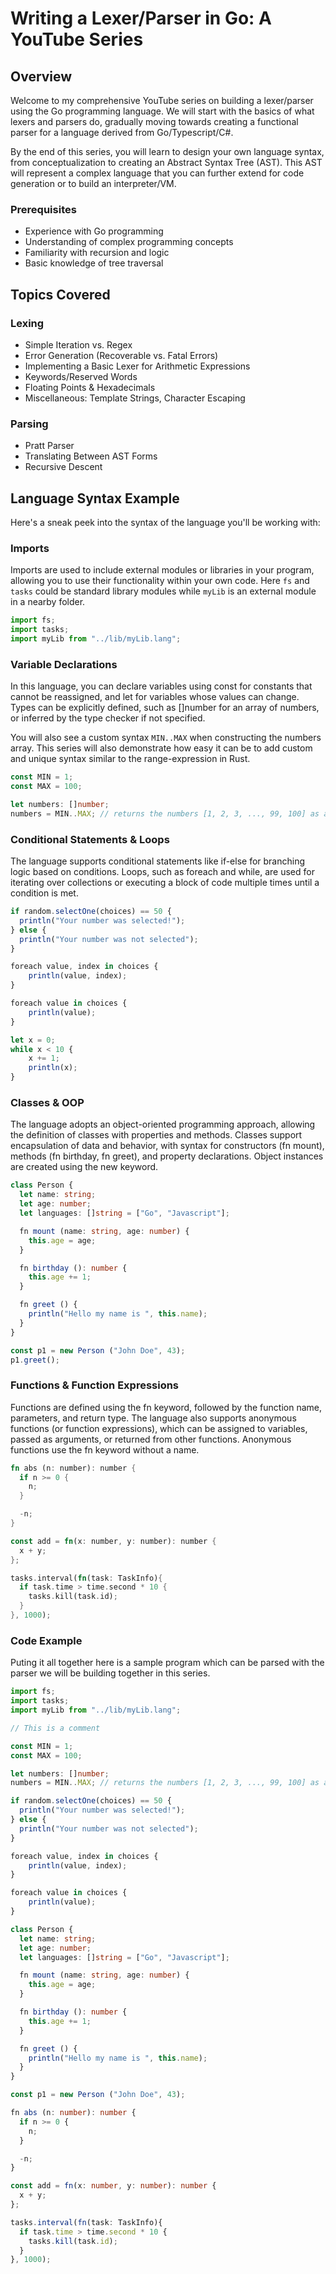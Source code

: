 # Writing a Lexer/Parser in Go: A YouTube Series

## Overview

Welcome to my comprehensive YouTube series on building a lexer/parser using the Go programming language. We will start with the basics of what lexers and parsers do, gradually moving towards creating a functional parser for a language derived from Go/Typescript/C#.

By the end of this series, you will learn to design your own language syntax, from conceptualization to creating an Abstract Syntax Tree (AST). This AST will represent a complex language that you can further extend for code generation or to build an interpreter/VM.

### Prerequisites

- Experience with Go programming
- Understanding of complex programming concepts
- Familiarity with recursion and logic
- Basic knowledge of tree traversal

## Topics Covered

### Lexing

- Simple Iteration vs. Regex
- Error Generation (Recoverable vs. Fatal Errors)
- Implementing a Basic Lexer for Arithmetic Expressions
- Keywords/Reserved Words
- Floating Points & Hexadecimals
- Miscellaneous: Template Strings, Character Escaping

### Parsing

- Pratt Parser
- Translating Between AST Forms
- Recursive Descent

## Language Syntax Example

Here's a sneak peek into the syntax of the language you'll be working with:

### Imports

Imports are used to include external modules or libraries in your program, allowing you to use their functionality within your own code. Here `fs` and `tasks` could be standard library modules while `myLib` is an external module in a nearby folder.

```ts
import fs;
import tasks;
import myLib from "../lib/myLib.lang";

```

### Variable Declarations

In this language, you can declare variables using const for constants that cannot be reassigned, and let for variables whose values can change. Types can be explicitly defined, such as []number for an array of numbers, or inferred by the type checker if not specified.

You will also see a custom syntax `MIN..MAX` when constructing the numbers array. This series will also demonstrate how easy it can be to add custom and unique syntax similar to the range-expression in Rust.

```ts
const MIN = 1;
const MAX = 100;

let numbers: []number;
numbers = MIN..MAX; // returns the numbers [1, 2, 3, ..., 99, 100] as an array.

```

### Conditional Statements & Loops

The language supports conditional statements like if-else for branching logic based on conditions. Loops, such as foreach and while, are used for iterating over collections or executing a block of code multiple times until a condition is met.

```ts
if random.selectOne(choices) == 50 {
  println("Your number was selected!");
} else {
  println("Your number was not selected");
}

foreach value, index in choices {
    println(value, index);
}

foreach value in choices {
    println(value);
}

let x = 0;
while x < 10 {
    x += 1;
    println(x);
}

```

### Classes & OOP

The language adopts an object-oriented programming approach, allowing the definition of classes with properties and methods. Classes support encapsulation of data and behavior, with syntax for constructors (fn mount), methods (fn birthday, fn greet), and property declarations. Object instances are created using the new keyword.

```ts
class Person {
  let name: string;
  let age: number;
  let languages: []string = ["Go", "Javascript"];

  fn mount (name: string, age: number) {
    this.age = age;
  }

  fn birthday (): number {
    this.age += 1;
  }

  fn greet () {
    println("Hello my name is ", this.name);
  }
}

const p1 = new Person ("John Doe", 43);
p1.greet();

```

### Functions & Function Expressions

Functions are defined using the fn keyword, followed by the function name, parameters, and return type. The language also supports anonymous functions (or function expressions), which can be assigned to variables, passed as arguments, or returned from other functions. Anonymous functions use the fn keyword without a name.

```rust
fn abs (n: number): number {
  if n >= 0 {
    n;
  }

  -n;
}

const add = fn(x: number, y: number): number {
  x + y;
};

tasks.interval(fn(task: TaskInfo){
  if task.time > time.second * 10 {
    tasks.kill(task.id);
  }
}, 1000);

```

### Code Example

Puting it all together here is a sample program which can be parsed with the parser we will be building together in this series.

```ts
import fs;
import tasks;
import myLib from "../lib/myLib.lang";

// This is a comment

const MIN = 1;
const MAX = 100;

let numbers: []number;
numbers = MIN..MAX; // returns the numbers [1, 2, 3, ..., 99, 100] as an array.

if random.selectOne(choices) == 50 {
  println("Your number was selected!");
} else {
  println("Your number was not selected");
}

foreach value, index in choices {
    println(value, index);
}

foreach value in choices {
    println(value);
}

class Person {
  let name: string;
  let age: number;
  let languages: []string = ["Go", "Javascript"];

  fn mount (name: string, age: number) {
    this.age = age;
  }

  fn birthday (): number {
    this.age += 1;
  }

  fn greet () {
    println("Hello my name is ", this.name);
  }
}

const p1 = new Person ("John Doe", 43);

fn abs (n: number): number {
  if n >= 0 {
    n;
  }

  -n;
}

const add = fn(x: number, y: number): number {
  x + y;
};

tasks.interval(fn(task: TaskInfo){
  if task.time > time.second * 10 {
    tasks.kill(task.id);
  }
}, 1000);
```
